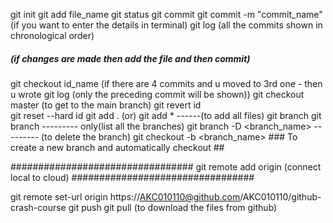 git init
git add file_name
git status
git commit
git commit -m "commit_name"  (if you want to enter the details in terminal)
git log    (all the commits shown in chronological order)

##### (if changes are made then add the file and then commit) 

git checkout id_name (if there are 4 commits and u moved to 3rd one - then u wrote git log (only the preceding commit will be shown))
git checkout master (to get to the main branch)
git revert id     
git reset --hard id
git add . (or) git add * ------(to add all files)
git branch <name>
git branch --------- only(list all the branches)
git branch -D <branch_name> --------- (to delete the branch)
git checkout -b <branch_name> ### To create a new branch and automatically checkout ##

#################################
git remote add origin <link> (connect local to cloud)
#################################

git remote set-url origin  https://AKC010110@github.com/AKC010110/github-crash-course
git push
git pull (to download the files from github)
